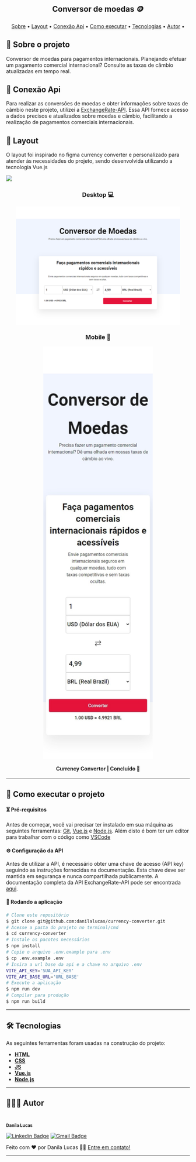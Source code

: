 <h2 align="center"> 
	Conversor de moedas 🪙
</h2>

<p align="center">
 <a href="#-sobre-o-projeto">Sobre</a> •
 <a href="#-layout">Layout</a> • 
 <a href="#-conexão-api">Conexão Api</a> •
 <a href="#-como-executar-o-projeto">Como executar</a> • 
 <a href="#-tecnologias">Tecnologias</a> •  
 <a href="#-autor">Autor</a> • 
</p>

## 📝 Sobre o projeto

 Conversor de moedas para pagamentos internacionais. Planejando efetuar um pagamento comercial internacional? Consulte as taxas de câmbio atualizadas em tempo real.

## 🔗 Conexão Api
 Para realizar as conversões de moedas e obter informações sobre taxas de câmbio neste projeto, utilizei a [ExchangeRate-API](https://www.exchangerate-api.com/docs/overview). Essa API fornece acesso a dados precisos e atualizados sobre moedas e câmbio, facilitando a realização de pagamentos comerciais internacionais.

## 🎨 Layout

O layout foi inspirado no figma currency converter e personalizado para atender às necessidades do projeto, sendo desenvolvida utilizando a tecnologia Vue.js

<a href="https://www.figma.com/file/6U48h6GEXZoCK3JQ5lgmf3/Currency-Convertor-(Community)?type=design&mode=design&t=b60ENdgtWSO0oE8X-0">
  <img src="https://img.shields.io/badge/Acessar%20Layout%20-Figma-%2304D361">
</a>

<h3 align="center"> Desktop 💻 </h3>
<p align="center" style="display: flex; align-items: flex-start; justify-content: center;">
  <img alt="Layout" title="#layout" src="./src/assets/currency-converter.png" width="450px">
</p>
<h3 align="center"> Mobile 📱 </h3>
<p align="center" style="display: flex; flex-direction:column ;align-items: center; justify-content: flex-start;"> 
    <img alt="Layout" title="#layout" src="./src/assets/currency-converter-mobile.jpeg" width="300px">
</p>

<h4 align="center"> 
	Currency Convertor | Concluído 🔎
</h4>

---

## 📌 Como executar o projeto

####  ⏳ Pré-requisitos

Antes de começar, você vai precisar ter instalado em sua máquina as seguintes ferramentas:
[Git](https://git-scm.com), [Vue.js](https://vuejs.org/guide/quick-start.html#creating-a-vue-application) e [Node.js](https://nodejs.org/en). Além disto é bom ter um editor para trabalhar com o código como [VSCode](https://code.visualstudio.com/)

#### ⚙️ Configuração da API

Antes de utilizar a API, é necessário obter uma chave de acesso (API key) seguindo as instruções fornecidas na documentação. Esta chave deve ser mantida em segurança e nunca compartilhada publicamente. A documentação completa da API ExchangeRate-API pode ser encontrada [aqui](https://www.exchangerate-api.com/docs/overview).
 
#### 🧭 Rodando a aplicação

```bash
# Clone este repositório
$ git clone git@github.com:danilalucas/currency-converter.git
# Acesse a pasta do projeto no terminal/cmd
$ cd currency-converter
# Instale os pacotes necessários
$ npm install
# Copie o arquivo .env.example para .env
$ cp .env.example .env
# Insira a url base da api e a chave no arquivo .env
VITE_API_KEY='SUA_API_KEY'
VITE_API_BASE_URL='URL_BASE'
# Execute a aplicação
$ npm run dev
# Compilar para produção
$ npm run build
```
---

## 🛠 Tecnologias

As seguintes ferramentas foram usadas na construção do projeto:

-   **[HTML](https://html.com/)**
-   **[CSS](https://www.w3.org/Style/CSS/Overview.en.html)**
-   **[JS](https://www.javascript.com/)**
-   **[Vue.js](https://vuejs.org/)**
-   **[Node.js](https://nodejs.org/en)**

---

## 👩🏻‍💻 Autor

<a href="https://github.com/danilalucas">
 <img src="https://avatars.githubusercontent.com/u/80535640?v=4" width="100px;" alt=""/>
 <br />
 <sub><b>Daníla Lucas</b></sub></a> <a href="https://github.com/danilalucas" title="Profile"></a>
 <br />

[![Linkedin Badge](https://img.shields.io/badge/-danila%20lucas-blue?style=flat-square&logo=Linkedin&logoColor=white&link=https://www.linkedin.com/in/danila-lucas/)](https://www.linkedin.com/in/danila-lucas/) 
[![Gmail Badge](https://img.shields.io/badge/-danilatlucas@gmail.com-c14438?style=flat-square&logo=Gmail&logoColor=white&link=mailto:danilatlucas@gmail.com)](mailto:danilatlucas@gmail.com)

Feito com ❤️ por Daníla Lucas 👋🏻 [Entre em contato!](https://www.linkedin.com/in/danila-lucas/)

---
